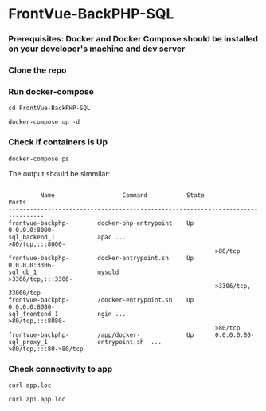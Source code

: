 # FrontVue-BackPHP-SQL
### Prerequisites: Docker and Docker Compose should be installed on your developer's machine and dev server
### Clone the repo
### Run docker-compose
```
cd FrontVue-BackPHP-SQL
```
```
docker-compose up -d
```
### Check if containers is Up
```
docker-compose ps
```
The output should be simmilar:
```

         Name                   Command           State           Ports
--------------------------------------------------------------------------------
frontvue-backphp-        docker-php-entrypoint    Up      0.0.0.0:8000-
sql_backend_1            apac ...                         >80/tcp,:::8000-
                                                          >80/tcp
frontvue-backphp-        docker-entrypoint.sh     Up      0.0.0.0:3306-
sql_db_1                 mysqld                           >3306/tcp,:::3306-
                                                          >3306/tcp, 33060/tcp
frontvue-backphp-        /docker-entrypoint.sh    Up      0.0.0.0:8080-
sql_frontend_1           ngin ...                         >80/tcp,:::8080-
                                                          >80/tcp
frontvue-backphp-        /app/docker-             Up      0.0.0.0:80-
sql_proxy_1              entrypoint.sh  ...               >80/tcp,:::80->80/tcp
```
### Check connectivity to app
```
curl app.loc
```
```
curl api.app.loc
```
